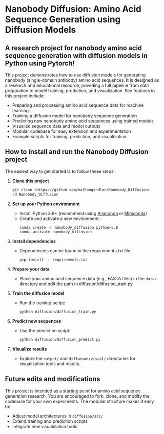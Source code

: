 # Nanobody Diffusion: Amino Acid Sequence Generation using Diffusion Models

## A research project for nanobody amino acid sequence generation with diffusion models in Python using Pytorch!

This project demonstrates how to use diffusion models for generating nanobody (single-domain antibody) amino acid sequences. It is designed as a research and educational resource, providing a full pipeline from data preparation to model training, prediction, and visualization. Key features in this project include:

- Preparing and processing amino acid sequence data for machine learning
- Training a diffusion model for nanobody sequence generation
- Predicting new nanobody amino acid sequences using trained models
- Visualize sequence data and model outputs
- Modular codebase for easy extension and experimentation
- Example scripts for training, prediction, and visualization

## How to install and run the Nanobody Diffusion project

The easiest way to get started is to follow these steps:

1. **Clone this project**
   ```bash
   git clone <https://github.com/nathangendler/Nanobody_Diffusion>
   cd Nanobody_Diffusion
   ```

2. **Set up your Python environment**
   - Install Python 3.8+ (recommend using [Anaconda](https://www.anaconda.com/products/distribution) or [Miniconda](https://docs.conda.io/en/latest/miniconda.html))
   - Create and activate a new environment:
     ```bash
     conda create -n nanobody_diffusion python=3.8
     conda activate nanobody_diffusion
     ```

3. **Install dependencies**
    - Dependencies can be found in the requirements.txt file
        ```bash
        pip install -r requirements.txt
        ```

4. **Prepare your data**
   - Place your amino acid sequence data (e.g., FASTA files) in the `data/` directory and edit the path in diffusion/diffusion_train.py

5. **Train the diffusion model**
   - Run the training script:
     ```bash
     python diffusion/diffusion_train.py
     ```

6. **Predict new sequences**
   - Use the prediction script:
     ```bash
     python diffusion/diffusion_predict.py
     ```

7. **Visualize results**
   - Explore the `output/` and `diffusion/visual/` directories for visualization tools and results.

## Future edits and modifications

This project is intended as a starting point for amino acid sequence generation research. You are encouraged to fork, clone, and modify the codebase for your own experiments. The modular structure makes it easy to:

- Adjust model architectures in `diffusion/src/`
- Extend training and prediction scripts
- Integrate new visualization tools
